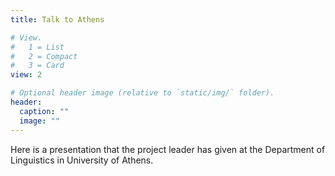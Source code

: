 ```yaml
---
title: Talk to Athens

# View.
#   1 = List
#   2 = Compact
#   3 = Card
view: 2

# Optional header image (relative to `static/img/` folder).
header:
  caption: ""
  image: ""
---
```

Here is a presentation that the project leader has given at the Department of Linguistics in University of Athens.
